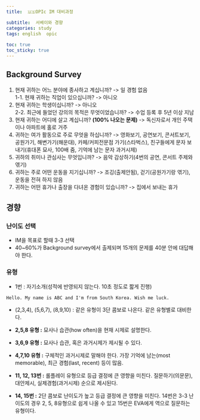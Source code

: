 ```yaml
---
title:  🇺🇸OPIc IM 대비과정

subtitle:  서베이와 경향
categories: study 
tags: english  opic
 
toc: true
toc_sticky: true
---
```


  
  
## Background Survey  
1. 현재 귀하는 어느 분야에 종사하고 계십니까? -> 일 경험 없음  
1-1. 현재 귀하는 직업이 있으십니까? -> 아니오  
2. 현재 귀하는 학생이십니까? -> 아니오  
2-2. 최근에 들었던 강의의 목적은 무엇이었습니까? -> 수업 등록 후 5년 이상 지남  
3. 현재 귀하는 어디에 살고 계십니까? **(100% 나오는 문제)** -> 독신자로서 개인 주택이나 아파트에 홀로 거주  
4. 귀하는 여가 활동으로 주로 무엇을 하십니까? -> 영화보기, 공연보기, 콘서트보기, 공원가기, 해변가기(해운대), 카페/커피전문점 가기(스타벅스), 친구들에게 문자 보내기(휴대폰 묘사, 100배 줌, 기억에 남는 문자 과거시제)  
5. 귀하의 취미나 관심사는 무엇입니까? -> 음악 감상하기(4번의 공연, 콘서트 주제와 엮기)  
6. 귀하는 주로 어떤 운동을 지기십니까? -> 조깅(출제안됨), 걷기(공원가기랑 엮기), 운동을 전혀 하지 않음  
7. 귀하는 어떤 휴가나 출장을 다녀온 경험이 있습니까? -> 집에서 보내는 휴가  
  
## 경향  
### 난이도 선택  
- IM을 목표로 할때 3-3 선택  
- 40~60%가 Background survey에서 출제되며 15개의 문제를 40분 안에 대답해야 한다.  
  
### 유형  
- 1번 : 자기소개(성적에 반영되지 않는다. 10초 정도로 짧게 진행)  
```  
Hello. My name is ABC and I'm from South Korea. Wish me luck.  
```  
  
- (2,3,4), (5,6,7), (8,9,10) : 같은 유형이 3단 콤보로 나온다. 같은 유형별로 대비한다.  
- **2,5,8 유형 :** 묘사나 습관(how often)을 현재 시제로 설명한다.  
- **3,6,9 유형 :** 묘사나 습관, 혹은 과거시제가 제시될 수 있다.  
- **4,7,10 유형 :** 구체적인 과거시제로 말해야 한다. 가장 기억에 남는(most memorable), 최근 경험(last, recent) 등이 많음.  
  
- **11, 12, 13번 :** 롤플레이 유형으로 등급 결정에 큰 영향을 미친다. 질문하기(의문문), 대안제시, 실제경험(과거시제) 순으로 제시된다.  
- **14, 15번 :** 2단 콤보로 난이도가 높고 등급 결정에 큰 영향을 미친다. 14번은 3-3 난이도의 경우 2, 5, 8유형으로 쉽게 나올 수 있고 15번은 EVA에게 역으로 질문하는 유형이다.  
